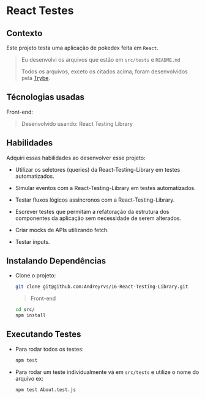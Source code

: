 # React Testes

## Contexto

Este projeto testa uma aplicação de pokedex feita em `React`.

> Eu desenvolvi os arquivos que estão em `src/tests` e `README.md`
>
> Todos os arquivos, exceto os citados acima, foram desenvolvidos pela [Trybe](https://www.betrybe.com/).


## Técnologias usadas

Front-end:
> Desenvolvido usando: React Testing Library

## Habilidades

Adquiri essas habilidades ao desenvolver esse projeto:

- Utilizar os seletores (queries) da React-Testing-Library em testes automatizados.

- Simular eventos com a React-Testing-Library em testes automatizados.

- Testar fluxos lógicos assíncronos com a React-Testing-Library.

- Escrever testes que permitam a refatoração da estrutura dos componentes da aplicação sem necessidade de serem alterados.

- Criar mocks de APIs utilizando fetch.

- Testar inputs.

## Instalando Dependências

- Clone o projeto:

  ```bash
  git clone git@github.com:Andreyrvs/16-React-Testing-Library.git
  ```

  > Front-end

  ```bash
  cd src/
  npm install
  ```

## Executando Testes

- Para rodar todos os testes:

  ```bash
  npm test
  ```

- Para rodar um teste individualmente vá em `src/tests` e utilize o nome do arquivo ex:

  ```bash
  npm test About.test.js
  ```
